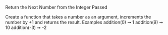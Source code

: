 Return the Next Number from the Integer Passed

Create a function that takes a number as an argument, increments the number by +1 and returns the result.
Examples
addition(0) ➞ 1
addition(9) ➞ 10
addition(-3) ➞ -2